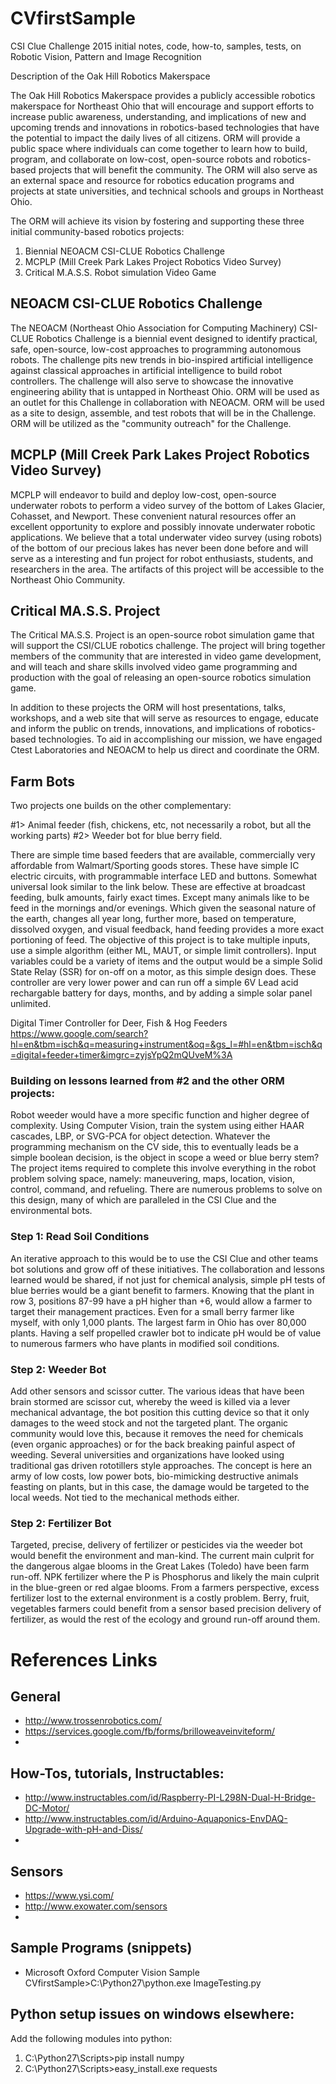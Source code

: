 # CVfirstSample
CSI Clue Challenge 2015 initial notes, code, how-to, samples, tests, on Robotic Vision, Pattern and Image Recognition

Description of the Oak Hill Robotics Makerspace 

The Oak Hill Robotics Makerspace provides a publicly accessible  robotics makerspace  for  Northeast Ohio that will encourage and support efforts to increase public awareness, understanding, and implications  of  new and upcoming trends and innovations in robotics-based technologies that have the potential to impact the daily lives of all citizens. ORM will provide a public space where individuals  can come  together to learn how to build, program, and  collaborate on low-cost, open-source robots and robotics-based projects that will benefit the community.  The ORM will also serve as an external space and resource for robotics education programs and projects at state universities, and technical schools and groups in Northeast Ohio.


The  ORM will achieve its vision by fostering and supporting these three initial community-based robotics  projects:

1. Biennial  NEOACM  CSI-CLUE  Robotics Challenge
2. MCPLP (Mill Creek Park Lakes Project Robotics Video Survey)
3. Critical M.A.S.S.  Robot simulation  Video Game

## NEOACM CSI-CLUE  Robotics Challenge

The NEOACM (Northeast Ohio Association for Computing Machinery)  CSI-CLUE Robotics Challenge is a biennial event designed to identify practical, safe, open-source, low-cost approaches to programming autonomous  robots. The challenge pits new trends in bio-inspired artificial intelligence against classical approaches in artificial intelligence to build robot controllers.  The challenge will also serve to showcase  the innovative engineering ability that is untapped in Northeast Ohio. ORM will be used as an outlet for this Challenge in collaboration with NEOACM. ORM will be used as a site to design, assemble, and test robots that will be in the Challenge. ORM will be utilized as the "community outreach" for the Challenge.

## MCPLP (Mill Creek Park Lakes Project  Robotics  Video  Survey)

MCPLP will endeavor to  build and  deploy low-cost, open-source  underwater robots to perform a video survey of the bottom of Lakes Glacier, Cohasset, and Newport.  These convenient natural resources offer an excellent opportunity to explore and possibly innovate underwater robotic applications. We believe that a total underwater video survey (using robots) of the bottom of our precious lakes has never been done before and will serve as a interesting and fun project for robot enthusiasts, students, and researchers in the area. The artifacts of this project will be accessible to the Northeast Ohio Community. 

## Critical MA.S.S.  Project

The Critical MA.S.S.  Project  is an open-source robot simulation game that will support the CSI/CLUE robotics challenge.  The project will bring together members of the community that are interested in video game development,  and will teach and share skills involved video game programming and production with the goal of releasing an open-source robotics simulation game.

In addition to these projects the ORM will host presentations, talks, workshops, and a web site that will serve as resources to engage, educate and inform the public on trends, innovations, and implications of robotics-based technologies. To aid in accomplishing our mission, we have engaged Ctest Laboratories and NEOACM to help us direct and coordinate the ORM.

## Farm Bots 

Two projects one builds on the other complementary: 

#1> Animal feeder (fish, chickens, etc, not necessarily a robot, but all the working parts) 
#2> Weeder bot for blue berry field. 

There are simple time based feeders that are available, commercially very affordable from Walmart/Sporting goods stores. These have simple IC electric circuits, with programmable interface LED and buttons. Somewhat universal look similar to the link below.  These are effective at broadcast feeding, bulk amounts, fairly exact times.  Except many animals like to be feed in the mornings and/or evenings.  Which given the seasonal nature of the earth, changes all year long, further more, based on temperature, dissolved oxygen, and visual feedback, hand feeding provides a more exact portioning of feed. The objective of this project is to take multiple inputs, use a simple algorithm (either ML, MAUT, or simple limit controllers). Input variables could be a variety of items and the output would be a simple Solid State Relay (SSR) for on-off on a motor, as this simple design does.  These controller are very lower power and can run off a simple 6V Lead acid rechargable battery for days, months, and by adding a simple solar panel unlimited. 

Digital Timer Controller for Deer, Fish & Hog Feeders
https://www.google.com/search?hl=en&tbm=isch&q=measuring+instrument&oq=&gs_l=#hl=en&tbm=isch&q=digital+feeder+timer&imgrc=zyjsYpQ2mQUveM%3A

### Building on lessons learned from #2 and the other ORM projects: 

Robot weeder would have a more specific function and higher degree of complexity.  Using Computer Vision, train the system using either HAAR cascades, LBP, or SVG-PCA for object detection. Whatever the programming mechanism on the CV side, this to eventually leads be a simple boolean decision, is the object in scope a weed or blue berry stem?  The project items required to complete this involve everything in the robot problem solving space, namely: maneuvering, maps, location, vision, control, command, and refueling. There are numerous problems to solve on this design, many of which are paralleled in the CSI Clue and the environmental bots. 

### Step 1: Read Soil Conditions
An iterative approach to this would be to use the CSI Clue and other teams bot solutions and grow off of these initiatives. The collaboration and lessons learned would be shared, if not just for chemical analysis, simple pH tests of blue berries would be a giant benefit to farmers. Knowing that the plant in row 3, positions 87-99 have a pH higher than +6, would allow a farmer to target their management practices.  Even for a small berry farmer like myself, with only 1,000 plants.  The largest farm in Ohio has over 80,000 plants. Having a self propelled crawler bot to indicate pH would be of value to numerous farmers who have plants in modified soil conditions. 

### Step 2: Weeder Bot
Add other sensors and scissor cutter.  The various ideas that have been brain stormed are scissor cut, whereby the weed is killed via a lever mechanical advantage, the bot position this cutting device so that it only damages to the weed stock and not the targeted plant. The organic community would love this, because it removes the need for chemicals (even organic approaches) or for the back breaking painful aspect of weeding.  Several universities and organizations have looked using traditional gas driven rototillers style approaches.  The concept is here an army of low costs, low power bots, bio-mimicking destructive animals feasting on plants, but in this case, the damage would be targeted to the local weeds. Not tied to the mechanical methods either. 

### Step 2: Fertilizer Bot
Targeted, precise, delivery of fertilizer or pesticides via the weeder bot would benefit the environment and man-kind.  The current main culprit for the dangerous algae blooms in the Great Lakes (Toledo) have been farm run-off.  NPK fertilizer where the P is Phosphorus and likely the main culprit in the blue-green or red algae blooms. From a farmers perspective, excess fertilizer lost to the external environment is a costly problem. Berry, fruit, vegetables farmers could benefit from a sensor based precision delivery of fertilizer, as would the rest of the ecology and ground run-off around them. 

# References Links

## General 

* http://www.trossenrobotics.com/
* https://services.google.com/fb/forms/brilloweaveinviteform/
* 

## How-Tos, tutorials, Instructables: 

* http://www.instructables.com/id/Raspberry-PI-L298N-Dual-H-Bridge-DC-Motor/
* http://www.instructables.com/id/Arduino-Aquaponics-EnvDAQ-Upgrade-with-pH-and-Diss/
* 



## Sensors 

* https://www.ysi.com/
* http://www.exowater.com/sensors
* 

## Sample Programs (snippets)

* Microsoft Oxford Computer Vision Sample CVfirstSample>C:\Python27\python.exe ImageTesting.py


## Python setup issues on windows elsewhere: 

Add the following modules into python: 

1. C:\Python27\Scripts>pip install numpy
2. C:\Python27\Scripts>easy_install.exe requests

